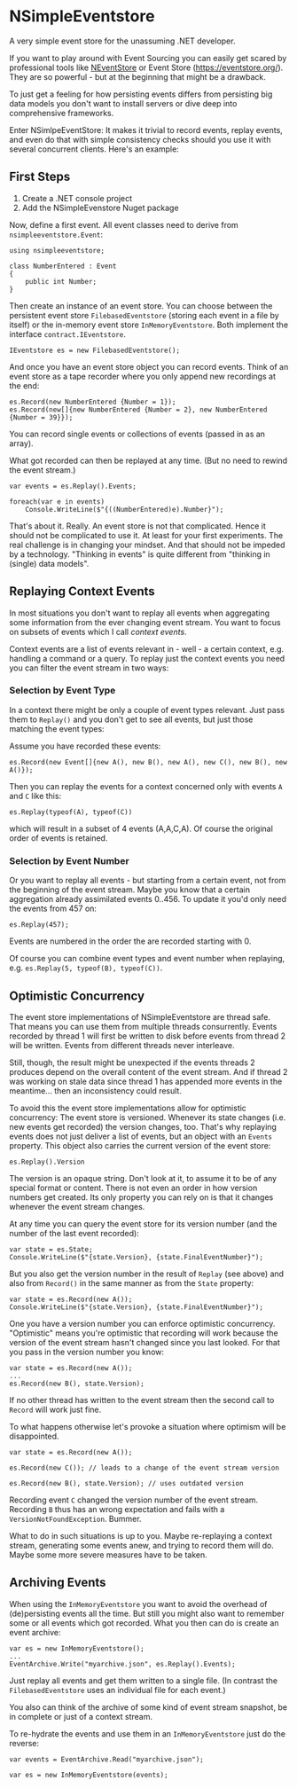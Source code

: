 # NSimpleEventstore
A very simple event store for the unassuming .NET developer.

If you want to play around with Event Sourcing you can easily get scared by professional tools like [NEventStore](http://neventstore.org/) or Event Store (https://eventstore.org/). They are so powerful - but at the beginning that might be a drawback.

To just get a feeling for how persisting events differs from persisting big data models you don't want to install servers or dive deep into comprehensive frameworks.

Enter NSimlpeEventStore: It makes it trivial to record events, replay events, and even do that with simple consistency checks should you use it with several concurrent clients. Here's an example:

## First Steps

1. Create a .NET console project
2. Add the NSimpleEvenstore Nuget package

Now, define a first event. All event classes need to derive from `nsimpleeventstore.Event`:

```
using nsimpleeventstore;

class NumberEntered : Event
{
    public int Number;
}
```

Then create an instance of an event store. You can choose between the persistent event store `FilebasedEventstore` (storing each event in a file by itself) or the in-memory event store `InMemoryEventstore`. Both implement the interface `contract.IEventstore`.

```
IEventstore es = new FilebasedEventstore();
```

And once you have an event store object you can record events. Think of an event store as a tape recorder where you only append new recordings at the end:

```
es.Record(new NumberEntered {Number = 1});
es.Record(new[]{new NumberEntered {Number = 2}, new NumberEntered {Number = 39}});
```

You can record single events or collections of events (passed in as an array).

What got recorded can then be replayed at any time. (But no need to rewind the event stream.)

```
var events = es.Replay().Events;

foreach(var e in events)
    Console.WriteLine($"{((NumberEntered)e).Number}");
```

That's about it. Really. An event store is not that complicated. Hence it should not be complicated to use it. At least for your first experiments. The real challenge is in changing your mindset. And that should not be impeded by a technology. "Thinking in events" is quite different from "thinking in (single) data models".

## Replaying Context Events
In most situations you don't want to replay all events when aggregating some information from the ever changing event stream. You want to focus on subsets of events which I call *context events*.

Context events are a list of events relevant in - well - a certain context, e.g. handling a command or a query. To replay just the context events you need you can filter the event stream in two ways:

### Selection by Event Type
In a context there might be only a couple of event types relevant. Just pass them to `Replay()` and you don't get to see all events, but just those matching the event types:

Assume you have recorded these events:

```
es.Record(new Event[]{new A(), new B(), new A(), new C(), new B(), new A()});
```

Then you can replay the events for a context concerned only with events `A` and `C` like this:

```
es.Replay(typeof(A), typeof(C))
```

which will result in a subset of 4 events (A,A,C,A). Of course the original order of events is retained.

### Selection by Event Number
Or you want to replay all events - but starting from a certain event, not from the beginning of the event stream. Maybe you know that a certain aggregation already assimilated events 0..456. To update it you'd only need the events from 457 on:

```
es.Replay(457);
```

Events are numbered in the order the are recorded starting with 0.

Of course you can combine event types and event number when replaying, e.g. `es.Replay(5, typeof(B), typeof(C))`.

## Optimistic Concurrency
The event store implementations of NSimpleEventstore are thread safe. That means you can use them from multiple threads consurrently. Events recorded by thread 1 will first be written to disk before events from thread 2 will be written. Events from different threads never interleave.

Still, though, the result might be unexpected if the events threads 2 produces depend on the overall content of the event stream. And if thread 2 was working on stale data since thread 1 has appended more events in the meantime... then an inconsistency could result.

To avoid this the event store implementations allow for optimistic concurrency: The event store is versioned. Whenever its state changes (i.e. new events get recorded) the version changes, too. That's why replaying events does not just deliver a list of events, but an object with an `Events` property. This object also carries the current version of the event store:

```
es.Replay().Version
```

The version is an opaque string. Don't look at it, to assume it to be of any special format or content. There is not even an order in how version numbers get created. Its only property you can rely on is that it changes whenever the event stream changes.

At any time you can query the event store for its version number (and the number of the last event recorded):

```
var state = es.State;
Console.WriteLine($"{state.Version}, {state.FinalEventNumber}");
```

But you also get the version number in the result of `Replay` (see above) and also from `Record()` in the same manner as from the `State` property:

```
var state = es.Record(new A());
Console.WriteLine($"{state.Version}, {state.FinalEventNumber}");
```

One you have a version number you can enforce optimistic concurrency. "Optimistic" means you're optimistic that recording will work because the version of the event stream hasn't changed since you last looked. For that you pass in the version number you know:

```
var state = es.Record(new A());
...
es.Record(new B(), state.Version);
```

If no other thread has written to the event stream then the second call to `Record` will work just fine.

To what happens otherwise let's provoke a situation where optimism will be disappointed.

```
var state = es.Record(new A());

es.Record(new C()); // leads to a change of the event stream version

es.Record(new B(), state.Version); // uses outdated version
```

Recording event `C` changed the version number of the event stream. Recording `B` thus has an wrong expectation and fails with a `VersionNotFoundException`. Bummer.

What to do in such situations is up to you. Maybe re-replaying a context stream, generating some events anew, and trying to record them will do. Maybe some more severe measures have to be taken.

## Archiving Events
When using the `InMemoryEventstore` you want to avoid the overhead of (de)persisting events all the time. But still you might also want to remember some or all events which got recorded. What you then can do is create an event archive:

```
var es = new InMemoryEventstore();
...
EventArchive.Write("myarchive.json", es.Replay().Events);
```

Just replay all events and get them written to a single file. (In contrast the `FilebasedEventstore` uses an individual file for each event.)

You also can think of the archive of some kind of event stream snapshot, be in complete or just of a context stream.

To re-hydrate the events and use them in an `InMemoryEventstore` just do the reverse:

```
var events = EventArchive.Read("myarchive.json");

var es = new InMemoryEventstore(events);
```

